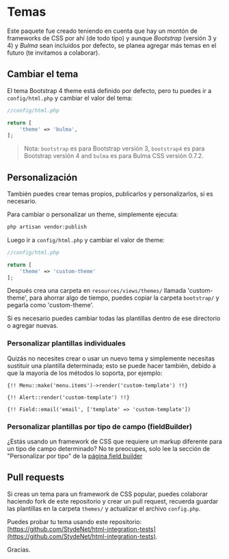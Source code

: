 # Temas

Este paquete fue creado teniendo en cuenta que hay un montón de frameworks de CSS por ahí (de todo tipo) y aunque *Bootstrap* (versión 3 y 4) y *Bulma* sean incluidos por defecto, se planea agregar más temas en el futuro (te invitamos a colaborar).

## Cambiar el tema

El tema Bootstrap 4 theme está definido por defecto, pero tu puedes ir a `config/html.php` y cambiar el valor del tema:
```php
//config/html.php

return [
    'theme' => 'bulma',
];
```
>Nota: `bootstrap` es para Bootstrap versión 3, `bootstrap4` es para Bootstrap versión 4 and `bulma` es para Bulma CSS versión 0.7.2.

## Personalización

 También puedes crear temas propios, publicarlos y personalizarlos, si es necesario.

Para cambiar o personalizar un theme, simplemente ejecuta: 

```bash
php artisan vendor:publish
```

Luego ir a `config/html.php` y cambiar el valor de theme:

```php
//config/html.php

return [
    'theme' => 'custom-theme'
];
```

Después crea una carpeta en `resources/views/themes/` llamada 'custom-theme', para ahorrar algo de tiempo, puedes copiar la carpeta `bootstrap/` y pegarla como 'custom-theme'.

Si es necesario puedes cambiar todas las plantillas dentro de ese directorio o agregar nuevas. 

### Personalizar plantillas individuales 

Quizás no necesites crear o usar un nuevo tema y simplemente necesitas sustituir una plantilla determinada; esto se puede hacer también, debido a que la mayoría de los métodos lo soporta, por ejemplo:

```blade
{!! Menu::make('menu.items')->render('custom-template') !!}
```

```blade
{!! Alert::render('custom-template') !!}
```

```blade
{!! Field::email('email', ['template' => 'custom-template'])
```

### Personalizar plantillas por tipo de campo (fieldBuilder)

¿Estás usando un framework de CSS que requiere un markup diferente para un tipo de campo determinado? No te preocupes, solo lee la sección de "Personalizar por tipo" de la [página field builder](field-builder.md)

## Pull requests

Si creas un tema para un framework de CSS popular, puedes colaborar haciendo fork de este repositorio y crear un pull request, recuerda guardar las plantillas en la carpeta `themes/` y actualizar el archivo `config.php`.

Puedes probar tu tema usando este repositorio: [https://github.com/StydeNet/html-integration-tests](https://github.com/StydeNet/html-integration-tests).

Gracias.
